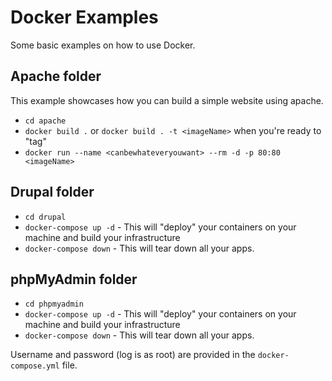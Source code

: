 # Docker Examples

Some basic examples on how to use Docker.

## Apache folder

This example showcases how you can build a simple website using apache.

* `cd apache`
* `docker build .` or `docker build . -t <imageName>` when you're ready to "tag"
* `docker run --name <canbewhateveryouwant> --rm -d -p 80:80 <imageName>`

## Drupal folder

* `cd drupal`
* `docker-compose up -d` - This will "deploy" your containers on your machine and build your infrastructure
* `docker-compose down` - This will tear down all your apps.

## phpMyAdmin folder

* `cd phpmyadmin`
* `docker-compose up -d` - This will "deploy" your containers on your machine and build your infrastructure
* `docker-compose down` - This will tear down all your apps.

Username and password (log is as root) are provided in the `docker-compose.yml` file.
